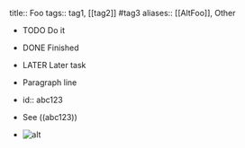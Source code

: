 title:: Foo
tags:: tag1, [[tag2]] #tag3
aliases:: [[AltFoo]], Other

- TODO Do it
- DONE Finished
- LATER Later task

- Paragraph line
- id:: abc123
- See ((abc123))
- ![alt](../assets/picture.png)
